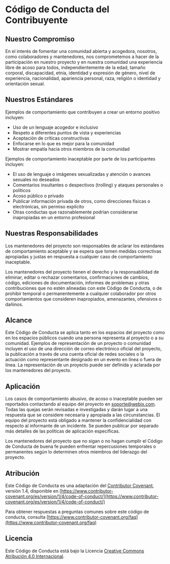 # Código de Conducta del Contribuyente

## Nuestro Compromiso

En el interés de fomentar una comunidad abierta y acogedora, nosotros, como colaboradores y mantenedores, nos comprometemos a hacer de la participación en nuestro proyecto y en nuestra comunidad una experiencia libre de acoso para todos, independientemente de la edad, tamaño corporal, discapacidad, etnia, identidad y expresión de género, nivel de experiencia, nacionalidad, apariencia personal, raza, religión o identidad y orientación sexual.

## Nuestros Estándares

Ejemplos de comportamiento que contribuyen a crear un entorno positivo incluyen:

- Uso de un lenguaje acogedor e inclusivo
- Respeto a diferentes puntos de vista y experiencias
- Aceptación de críticas constructivas
- Enfocarse en lo que es mejor para la comunidad
- Mostrar empatía hacia otros miembros de la comunidad

Ejemplos de comportamiento inaceptable por parte de los participantes incluyen:

- El uso de lenguaje o imágenes sexualizadas y atención o avances sexuales no deseados
- Comentarios insultantes o despectivos (trolling) y ataques personales o políticos
- Acoso público o privado
- Publicar información privada de otros, como direcciones físicas o electrónicas, sin permiso explícito
- Otras conductas que razonablemente podrían considerarse inapropiadas en un entorno profesional

## Nuestras Responsabilidades

Los mantenedores del proyecto son responsables de aclarar los estándares de comportamiento aceptable y se espera que tomen medidas correctivas apropiadas y justas en respuesta a cualquier caso de comportamiento inaceptable.

Los mantenedores del proyecto tienen el derecho y la responsabilidad de eliminar, editar o rechazar comentarios, confirmaciones de cambios, código, ediciones de documentación, informes de problemas y otras contribuciones que no estén alineadas con este Código de Conducta, o de prohibir temporal o permanentemente a cualquier colaborador por otros comportamientos que consideren inapropiados, amenazantes, ofensivos o dañinos.

## Alcance

Este Código de Conducta se aplica tanto en los espacios del proyecto como en los espacios públicos cuando una persona representa al proyecto o a su comunidad. Ejemplos de representación de un proyecto o comunidad incluyen el uso de una dirección de correo electrónico oficial del proyecto, la publicación a través de una cuenta oficial de redes sociales o la actuación como representante designado en un evento en línea o fuera de línea. La representación de un proyecto puede ser definida y aclarada por los mantenedores del proyecto.

## Aplicación

Los casos de comportamiento abusivo, de acoso o inaceptable pueden ser reportados contactando al equipo del proyecto en [soporte@webix.com](mailto:soporte@webix.com). Todas las quejas serán revisadas e investigadas y darán lugar a una respuesta que se considere necesaria y apropiada a las circunstancias. El equipo del proyecto está obligado a mantener la confidencialidad con respecto al informante de un incidente. Se pueden publicar por separado más detalles de las políticas de aplicación específicas.

Los mantenedores del proyecto que no sigan o no hagan cumplir el Código de Conducta de buena fe pueden enfrentar repercusiones temporales o permanentes según lo determinen otros miembros del liderazgo del proyecto.

## Atribución

Este Código de Conducta es una adaptación del [Contributor Covenant][página de inicio], versión 1.4, disponible en [https://www.contributor-covenant.org/es/version/1/4/code-of-conduct/](https://www.contributor-covenant.org/es/version/1/4/code-of-conduct/)

Para obtener respuestas a preguntas comunes sobre este código de conducta, consulta [https://www.contributor-covenant.org/faq](https://www.contributor-covenant.org/faq)

## Licencia

Este Código de Conducta está bajo la Licencia [Creative Commons Atribución 4.0 Internacional][licencia].

[página de inicio]: https://www.contributor-covenant.org
[licencia]: https://www.contributor-covenant.org/es/version/1/4/code-of-conduct/

